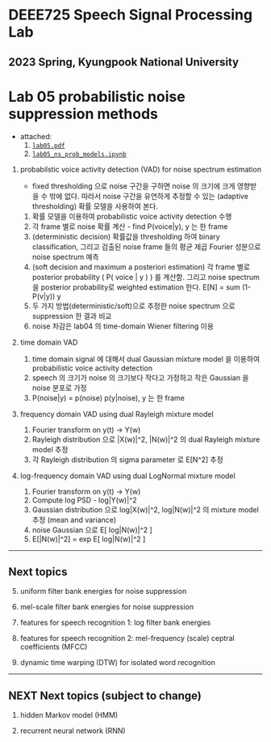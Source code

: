 # DEEE725 Speech Signal Processing Lab
## 2023 Spring, Kyungpook National University

# Lab 05 probabilistic noise suppression methods

- attached: 
    1. [`lab05.pdf`](lab05.pdf)
    2. [`lab05_ns_prob_models.ipynb`](lab05_ns_prob_models.ipynb)

1. probabilstic voice activity detection (VAD) for noise spectrum estimation
    - fixed thresholding 으로 noise 구간을 구하면 noise 의 크기에 크게 
    영향받을 수 밖에 없다. 따라서 noise 구간을 유연하게 추정할 수 있는
    (adaptive thresholding) 확률 모델을 사용하여 본다.

    1. 확률 모델을 이용하여 probabilistic voice activity detection 수행
    2. 각 frame 별로 noise 확률 계산 - find P(voice|y), y 는 한 frame 
    3. (deterministic decision) 확률값을 thresholding 하여 binary classification, 그리고 검출된 noise frame 들의 평균 제곱 Fourier 성분으로 noise spectrum 예측 
    4. (soft decision and maximum a posteriori estimation) 각 frame 별로 posterior probability ( P( voice | y ) ) 를 계산함. 그리고 noise spectrum 을 posterior probability로 weighted estimation 한다.  E[N] = sum (1-P(v|y)) y
    5. 두 가지 방법(deterministic/soft)으로 추정한 noise spectrum 으로 suppression 한 결과 비교 
    6. noise 차감은 lab04 의 time-domain Wiener filtering 이용

2. time domain VAD
    1. time domain signal 에 대해서 dual Gaussian mixture model 을 이용하여 probabilistic voice activity detection 
    2. speech 의 크기가 noise 의 크기보다 작다고 가정하고 
    작은 Gaussian 을 noise 분포로 가정 
    3. P(noise|y) = p(noise) p(y|noise), y 는 한 frame

3. frequency domain VAD using dual Rayleigh mixture model
    1. Fourier transform on y(t) -> Y(w)
    2. Rayleigh distribution 으로 |X(w)|^2, |N(w)|^2 의 
    dual Rayleigh mixture model 추정
    3. 각 Rayleigh distribution 의 sigma parameter 로 E[N^2] 추정

4. log-frequency domain VAD using dual LogNormal mixture model
    1. Fourier transform on y(t) -> Y(w)
    2. Compute log PSD - log|Y(w)|^2
    3. Gaussian distribution 으로 log|X(w)|^2, log|N(w)|^2 의 
    mixture model 추정 (mean and variance)
    4. noise Gaussian 으로 E[ log|N(w)|^2 ]
    5. E[|N(w)|^2] = exp E[ log|N(w)|^2 ]

---
## Next topics

5. uniform filter bank energies for noise suppression

6. mel-scale filter bank energies for noise suppression

7. features for speech recognition 1: log filter bank energies

8. features for speech recognition 2: mel-frequency (scale) ceptral coefficients (MFCC) 

9. dynamic time warping (DTW) for isolated word recognition

---
## NEXT Next topics (subject to change)

1. hidden Markov model (HMM) 

2. recurrent neural network (RNN)
